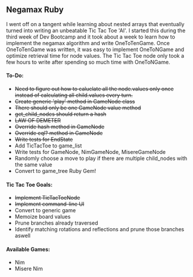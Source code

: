## Negamax Ruby #####

I went off on a tangent while learning about nested arrays that eventually turned into writing an unbeatable Tic Tac Toe 'AI'. I started this during the third week of Dev Bootcamp and it took about a week to learn how to implement the negamax algorithm and write OneToTenGame. Once OneToTenGame was written, it was easy to implement OneToNGame and optimize retrieval time for node values. The Tic Tac Toe node only took a few hours to write after spending so much time with OneToNGame.

#### To-Do:
- ~~Need to figure out how to caluclate all the node.values only once instead of calculating all child.values every turn.~~
- ~~Create generic 'play' method in GameNode class~~
- ~~There should only be one GameNode value method~~
- ~~get_child_nodes should return a hash~~
- ~~LAW OF DEMETER~~
- ~~Override hash method in GameNode~~
- ~~Override eql? method in GameNode~~
- ~~Write tests for EndState~~
- Add TicTacToe to game_list
- Write tests for GameNode, NimGameNode, MisereGameNode
- Randomly choose a move to play if there are multiple child_nodes with the same value
- Convert to game_tree Ruby Gem!

#### Tic Tac Toe Goals:

- ~~Implement TicTacToeNode~~
- ~~Implement command-line UI~~
- Convert to generic game
- Memoize board values
- Prune branches already traversed
- Identify matching rotations and reflections and prune those branches aswell

#### Available Games:
- Nim
- Misere Nim